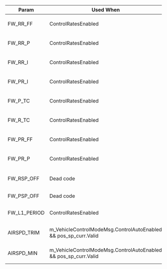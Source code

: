 | Param         | Used When                                           | Description |
|---------------|-----------------------------------------------------|-------------|
| FW_RR_FF      | ControlRatesEnabled                                 | Used by `_roll_ctrl` in FAC.   | 
| FW_RR_P       | ControlRatesEnabled                                 | Used by `_roll_ctrl` in FAC.   |
| FW_RR_I       | ControlRatesEnabled                                 | Used by `_roll_ctrl` in FAC.   |
| FW_PR_I       | ControlRatesEnabled                                 | Used by `_pitch_ctrl` in FAC. |
| FW_P_TC       | ControlRatesEnabled                                 | Used by `_pitch_ctrl` in FAC.  |
| FW_R_TC       | ControlRatesEnabled                                 | Used by `_pitch_ctrl` in FAC.  |
| FW_PR_FF       | ControlRatesEnabled                                | Used by `_pitch_ctrl` in FAC.  |
| FW_PR_P       | ControlRatesEnabled                                 | Used by `_pitch_ctrl` in FAC.  |
| FW_RSP_OFF    | Dead code                                           | Dead code in FAC in FAC.  |
| FW_PSP_OFF    | Dead code                                           | Dead code in FAC.  |
| FW_L1_PERIOD  | ControlRatesEnabled                                 | Used by `_pitch_ctrl` in FAC.  |
| AIRSPD_TRIM  | m_VehicleControlModeMsg.ControlAutoEnabled && pos_sp_curr.Valid | Used by `__tecs` in FPC.  |
| AIRSPD_MIN   | m_VehicleControlModeMsg.ControlAutoEnabled && pos_sp_curr.Valid | Used by `__tecs` in FPC.  |
